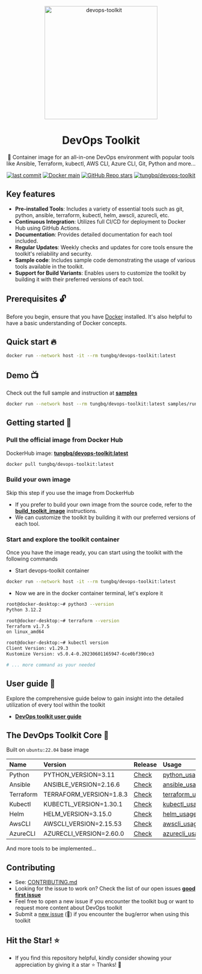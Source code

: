 <p align="center">
  <a href="https://github.com/tungbq/devops-toolkit"><img src="./assets/images/devops-toolkit.jpg" alt="devops-toolkit" height="300"></a>
</p>

<h1 align="center">DevOps Toolkit</h1>

<p align="center">🐳 Container image for an all-in-one DevOps environment with popular tools like Ansible, Terraform, kubectl, AWS CLI, Azure CLI, Git, Python and more...</p>

<p align="center">
  <a href="https://img.shields.io/github/last-commit/tungbq/devops-toolkit/main"><img alt="last commit" src="https://img.shields.io/github/last-commit/tungbq/devops-toolkit/main" /></a>
  <a href="[https://github.com/tungbq/devops-toolkit/stargazers](https://github.com/tungbq/devops-toolkit/actions/workflows/release-docker-image-main.yml/badge.svg)">
     <img alt="Docker main" src="https://github.com/tungbq/devops-toolkit/actions/workflows/release-docker-image-main.yml/badge.svg"/></a>
  <a href="https://github.com/tungbq/devops-toolkit/stargazers"><img alt="GitHub Repo stars" src="https://img.shields.io/github/stars/tungbq/devops-toolkit"/></a>
  <a href="https://img.shields.io/docker/pulls/tungbq/devops-toolkit"><img alt="tungbq/devops-toolkit" src="https://img.shields.io/docker/pulls/tungbq/devops-toolkit"/></a>

</p>

## Key features

- **Pre-installed Tools**: Includes a variety of essential tools such as git, python, ansible, terraform, kubectl, helm, awscli, azurecli, etc.
- **Continuous Integration**: Utilizes full CI/CD for deployment to Docker Hub using GitHub Actions.
- **Documentation**: Provides detailed documentation for each tool included.
- **Regular Updates**: Weekly checks and updates for core tools ensure the toolkit's reliability and security.
- **Sample code**: Includes sample code demonstrating the usage of various tools available in the toolkit.
- **Support for Build Variants**: Enables users to customize the toolkit by building it with their preferred versions of each tool.

## Prerequisites 🔓

Before you begin, ensure that you have [Docker](https://docs.docker.com/engine/install/) installed. It's also helpful to have a basic understanding of Docker concepts.

## Quick start 🔥

```bash
docker run --network host -it --rm tungbq/devops-toolkit:latest
```

## Demo 📺

Check out the full sample and instruction at [**samples**](./samples/)

```bash
docker run --network host --rm tungbq/devops-toolkit:latest samples/run_sample.sh
```

## Getting started 📖

### Pull the official image from Docker Hub

DockerHub image: [**tungbq/devops-toolkit:latest**](https://hub.docker.com/r/tungbq/devops-toolkit)

```bash
docker pull tungbq/devops-toolkit:latest
```

### Build your own image
Skip this step if you use the image from DockerHub
- If you prefer to build your own image from the source code, refer to the [**build_toolkit_image**](./docs/build/build_toolkit_image.md) instructions.
- We can customize the toolkit by building it with our preferred versions of each tool.

### Start and explore the toolkit container

Once you have the image ready, you can start using the toolkit with the following commands

- Start devops-toolkit container

```bash
docker run --network host -it --rm tungbq/devops-toolkit:latest
```

- Now we are in the docker container terminal, let's explore it

```bash
root@docker-desktop:~# python3 --version
Python 3.12.2

root@docker-desktop:~# terraform --version
Terraform v1.7.5
on linux_amd64

root@docker-desktop:~# kubectl version
Client Version: v1.29.3
Kustomize Version: v5.0.4-0.20230601165947-6ce0bf390ce3

# ... more command as your needed
```

## User guide 📖

Explore the comprehensive guide below to gain insight into the detailed utilization of every tool within the toolkit

- [**DevOps toolkit user guide**](./docs/usage/README.md)

## The DevOps Toolkit Core 🧰

Built on `ubuntu:22.04` base image

| Name      | Version                 | Release                                                                      | Usage                                              |
| :-------- | :---------------------- | :--------------------------------------------------------------------------- | :------------------------------------------------- |
| Python    | PYTHON_VERSION=3.11     | [Check](https://www.python.org/downloads/source/)                            | [python_usage](./docs/usage/python_usage.md)       |
| Ansible   | ANSIBLE_VERSION=2.16.6  | [Check](https://api.github.com/repos/ansible/ansible/releases/latest)        | [ansible_usage](./docs/usage/ansible_usage.md)     |
| Terraform | TERRAFORM_VERSION=1.8.3 | [Check](https://releases.hashicorp.com/terraform/)                           | [terraform_usage](./docs/usage/terraform_usage.md) |
| Kubectl   | KUBECTL_VERSION=1.30.1  | [Check](https://dl.k8s.io/release/stable.txt)                                | [kubectl_usage](./docs/usage/kubectl_usage.md)     |
| Helm      | HELM_VERSION=3.15.0     | [Check](https://github.com/helm/helm/releases)                               | [helm_usage](./docs/usage/helm_usage.md)           |
| AwsCLI    | AWSCLI_VERSION=2.15.53  | [Check](https://raw.githubusercontent.com/aws/aws-cli/v2/CHANGELOG.rst)      | [awscli_usage](./docs/usage/awscli_usage.md)       |
| AzureCLI  | AZURECLI_VERSION=2.60.0 | [Check](https://learn.microsoft.com/en-us/cli/azure/release-notes-azure-cli) | [azurecli_usage](./docs/usage/azurecli_usage.md)   |

And more tools to be implemented...

## Contributing

- See: [CONTRIBUTING.md](./CONTRIBUTING.md)
- Looking for the issue to work on? Check the list of our open issues [**good first issue**](https://github.com/tungbq/devops-toolkit/issues?q=is%3Aissue+is%3Aopen+label%3A%22good+first+issue%22)
- Feel free to open a new issue if you encounter the toolkit bug or want to request more content about DevOps toolkit
- Submit a [new issue](https://github.com/tungbq/devops-toolkit/issues/new) (🐛) if you encounter the bug/error when using this toolkit

## Hit the Star! ⭐

- If you find this repository helpful, kindly consider showing your appreciation by giving it a star ⭐ Thanks! 💖
